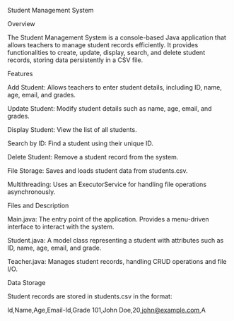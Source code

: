 Student Management System

Overview

The Student Management System is a console-based Java application that allows teachers to manage student records efficiently. It provides functionalities to create, update, display, search, and delete student records, storing data persistently in a CSV file.

Features

Add Student: Allows teachers to enter student details, including ID, name, age, email, and grades.

Update Student: Modify student details such as name, age, email, and grades.

Display Student: View the list of all students.

Search by ID: Find a student using their unique ID.

Delete Student: Remove a student record from the system.

File Storage: Saves and loads student data from students.csv.

Multithreading: Uses an ExecutorService for handling file operations asynchronously.

Files and Description

Main.java: The entry point of the application. Provides a menu-driven interface to interact with the system.

Student.java: A model class representing a student with attributes such as ID, name, age, email, and grade.

Teacher.java: Manages student records, handling CRUD operations and file I/O.


Data Storage

Student records are stored in students.csv in the format:

Id,Name,Age,Email-Id,Grade
101,John Doe,20,john@example.com,A
